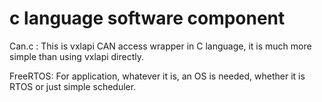 # c language software component

Can.c : This is vxlapi CAN access wrapper in C language,  it is much more simple than using vxlapi directly.

FreeRTOS:
	For application, whatever it is, an OS is needed, whether it is RTOS or just simple scheduler. 
